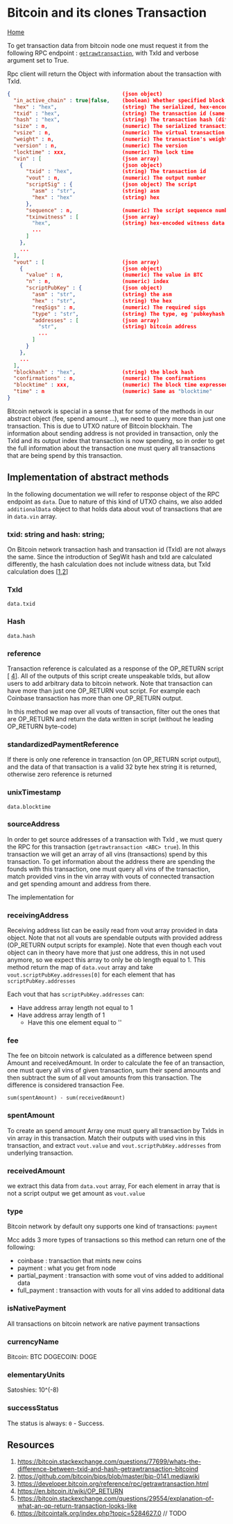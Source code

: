 # Bitcoin and its clones Transaction

[Home](../README.md)

To get transaction data from bitcoin node one must request it from the following RPC endpoint : [`getrawtransaction`](https://developer.bitcoin.org/reference/rpc/getrawtransaction.html), with TxId and verbose argument set to True.

Rpc client will return the Object with information about the transaction with TxId.

```json
{                                    (json object)
  "in_active_chain" : true|false,    (boolean) Whether specified block is in the active chain or not (only present with explicit "blockhash" argument)
  "hex" : "hex",                     (string) The serialized, hex-encoded data for 'txid'
  "txid" : "hex",                    (string) The transaction id (same as provided)
  "hash" : "hex",                    (string) The transaction hash (differs from txid for witness transactions)
  "size" : n,                        (numeric) The serialized transaction size
  "vsize" : n,                       (numeric) The virtual transaction size (differs from size for witness transactions)
  "weight" : n,                      (numeric) The transaction's weight (between vsize*4-3 and vsize*4)
  "version" : n,                     (numeric) The version
  "locktime" : xxx,                  (numeric) The lock time
  "vin" : [                          (json array)
    {                                (json object)
      "txid" : "hex",                (string) The transaction id
      "vout" : n,                    (numeric) The output number
      "scriptSig" : {                (json object) The script
        "asm" : "str",               (string) asm
        "hex" : "hex"                (string) hex
      },
      "sequence" : n,                (numeric) The script sequence number
      "txinwitness" : [              (json array)
        "hex",                       (string) hex-encoded witness data (if any)
        ...
      ]
    },
    ...
  ],
  "vout" : [                         (json array)
    {                                (json object)
      "value" : n,                   (numeric) The value in BTC
      "n" : n,                       (numeric) index
      "scriptPubKey" : {             (json object)
        "asm" : "str",               (string) the asm
        "hex" : "str",               (string) the hex
        "reqSigs" : n,               (numeric) The required sigs
        "type" : "str",              (string) The type, eg 'pubkeyhash'
        "addresses" : [              (json array)
          "str",                     (string) bitcoin address
          ...
        ]
      }
    },
    ...
  ],
  "blockhash" : "hex",               (string) the block hash
  "confirmations" : n,               (numeric) The confirmations
  "blocktime" : xxx,                 (numeric) The block time expressed in UNIX epoch time
  "time" : n                         (numeric) Same as "blocktime"
}

```

Bitcoin network is special in a sense that for some of the methods in our abstract object (fee, spend amount ...), we need to query more than just one transaction. This is due to UTXO nature of Bitcoin blockhain. The information about sending address is not provided in transaction, only the TxId and its output index that transaction is now spending, so in order to get the full information about the transaction one must query all transactions that are being spend by this transaction.

## Implementation of abstract methods

In the following documentation we will refer to response object of the RPC endpoint as `data`. Due to nature of this kind of UTXO chains, we also added `additionalData` object to that holds data about vout of transactions that are in `data.vin` array.

### txid: string and hash: string;

On Bitcoin network transaction hash and transaction id (TxId) are not always the same.
Since the introduction of SegWit hash and txId are calculated differently, the hash calculation does not include witness data, but TxId calculation does [[1](https://bitcoin.stackexchange.com/questions/77699/whats-the-difference-between-txid-and-hash-getrawtransaction-bitcoind),[2](https://github.com/bitcoin/bips/blob/master/bip-0141.mediawiki)]

### TxId

```
data.txid
```

### Hash

```
data.hash
```

### reference

Transaction reference is calculated as a response of the OP_RETURN script [ [4](https://en.bitcoin.it/wiki/OP_RETURN)].
All of the outputs of this script create unspeakable txIds, but allow users to add arbitrary data to bitcoin network.
Note that transaction can have more than just one OP_RETURN vout script. For example each Coinbase transaction has more than one OP_RETURN output.

In this method we map over all vouts of transaction, filter out the ones that are OP_RETURN and return the data written in script (without he leading OP_RETURN byte-code)

### standardizedPaymentReference

If there is only one reference in transaction (on OP_RETURN script output), and the data of that transaction is a valid 32 byte hex string it is returned, otherwise zero reference is returned

### unixTimestamp

```
data.blocktime
```

### sourceAddress

In order to get source addresses of a transaction with TxId <ABC>, we must query the RPC for this transaction (`getrawtransaction <ABC> true`).
In this transaction we will get an array of all vins (transactions) spend by this transaction.
To get information about the address there are spending the founds with this transaction, one must query all vins of the <ABC> transaction, match provided vins in the vin array with vouts of connected transaction and get spending amount and address from there.

The implementation for

### receivingAddress

Receiving address list can be easily read from vout array provided in data object. Note that not all vouts are spendable outputs with provided address (OP_RETURN output scripts for example).
Note that even though each vout object can in theory have more that just one address, this in not used anymore, so we expect this array to only be ob length equal to 1.
This method return the map of `data.vout` array and take `vout.scriptPubKey.addresses[0]` for each element that has `scriptPubKey.addresses`

Each vout that has `scriptPubKey.addresses` can:

-  Have address array length not equal to 1
-  Have address array length of 1
   -  Have this one element equal to ''

### fee

The fee on bitcoin network is calculated as a difference between spend Amount and receivedAmount.
In order to calculate the fee of an transaction, one must query all vins of given transaction, sum their spend amounts and then subtract the sum of all vout amounts from this transaction. The difference is considered transaction Fee.

```
sum(spentAmount) - sum(receivedAmount)
```

### spentAmount

To create an spend amount Array one must query all transaction by TxIds in vin array in this transaction. Match their outputs with used vins in this transaction, and extract `vout.value` and `vout.scriptPubKey.addresses` from underlying transaction.

### receivedAmount

we extract this data from `data.vout` array, For each element in array that is not a script output we get amount as `vout.value`

### type

Bitcoin network by default ony supports one kind of transactions: `payment`

Mcc adds 3 more types of transactions so this method can return one of the following:

-  coinbase : transaction that mints new coins
-  payment : what you get from node
-  partial_payment : transaction with some vout of vins added to additional data
-  full_payment : transaction with vouts for all vins added to additional data

### isNativePayment

All transactions on bitcoin network are native payment transactions

### currencyName

Bitcoin: BTC
DOGECOIN: DOGE

### elementaryUnits

Satoshies: 10^(-8)

### successStatus

The status is always: `0` - Success.

## Resources

1. https://bitcoin.stackexchange.com/questions/77699/whats-the-difference-between-txid-and-hash-getrawtransaction-bitcoind
2. https://github.com/bitcoin/bips/blob/master/bip-0141.mediawiki
3. https://developer.bitcoin.org/reference/rpc/getrawtransaction.html
4. https://en.bitcoin.it/wiki/OP_RETURN
5. https://bitcoin.stackexchange.com/questions/29554/explanation-of-what-an-op-return-transaction-looks-like
6. https://bitcointalk.org/index.php?topic=5284627.0 // TODO
